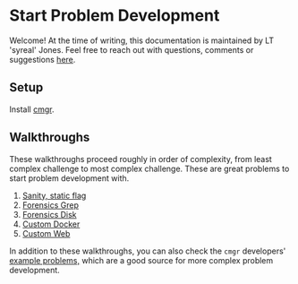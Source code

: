 # Start Problem Development

Welcome! At the time of writing, this documentation is maintained by LT
'syreal' Jones. Feel free to reach out with questions, comments or 
suggestions [here](mailto:other@picoctf.org).



## Setup

Install [cmgr](https://github.com/ArmyCyberInstitute/cmgr#quickstart).



## Walkthroughs

These walkthroughs proceed roughly in order of complexity, from least complex
challenge to most complex challenge. These are great problems to start problem
development with.

1. [Sanity, static flag](/example-problems/sanity-static-flag/)
2. [Forensics Grep](/example-problems/forensics-grep/)
3. [Forensics Disk](/example-problems/forensics-disk/)
4. [Custom Docker](/example-problems/custom-ssh/)
5. [Custom Web](/example-problems/custom-web/)

In addition to these walkthroughs, you can also check the `cmgr` developers'
[example problems,](https://github.com/ArmyCyberInstitute/cmgr/tree/master/examples)
which are a good source for more complex problem development.

